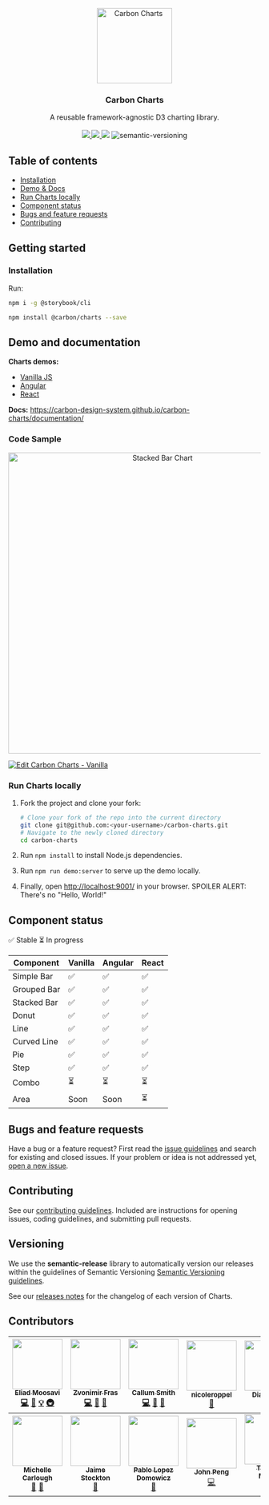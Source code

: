 <p align="center">
	<a href="https://pages.github.com/IBM/carbon-charts/">
		<img src="assets/logo.png" alt="Carbon Charts" width=150 height=150 />
	</a>
	<h3 align="center">Carbon Charts</h3>
	<p align="center">
		A reusable framework-agnostic D3 charting library.
		<br /><br />
		<a href="https://travis-ci.org/IBM/carbon-charts/">
			<img src="https://api.travis-ci.org/IBM/carbon-charts.svg?branch=master" />
		</a>
		<a href="https://www.npmjs.com/package/@carbon/charts">
			<img src="https://img.shields.io/npm/v/@carbon/charts.svg" />
		</a>
		<img src="https://img.shields.io/badge/comp-IE11%2B-blue.svg" />
		<img alt="semantic-versioning" src="https://img.shields.io/badge/%20%20%F0%9F%93%A6%F0%9F%9A%80-semantic--versioning-e10079.svg">
	</p>
</p>

## Table of contents

- [Installation](#installation)
- [Demo & Docs](#demo-and-documentation)
- [Run Charts locally](#run-charts-locally)
- [Component status](#component-status)
- [Bugs and feature requests](#bugs-and-feature-requests)
- [Contributing](#contributing)

## Getting started

### Installation

Run:
```bash
npm i -g @storybook/cli

npm install @carbon/charts --save
```

## Demo and documentation
**Charts demos:**
- [Vanilla JS](https://carbon-design-system.github.io/carbon-charts/)
- [Angular](https://carbon-design-system.github.io/carbon-charts/angular)
- [React](https://carbon-design-system.github.io/carbon-charts/react)

**Docs:** <https://carbon-design-system.github.io/carbon-charts/documentation/>

### Code Sample
<p align="center">
	<img src="assets/demo-stacked-bar.png" alt="Stacked Bar Chart" width=600 />
</p>

[![Edit Carbon Charts - Vanilla](https://codesandbox.io/static/img/play-codesandbox.svg)](https://codesandbox.io/s/2plrn2jp7r)

### Run Charts locally
1. Fork the project and clone your fork:

   ```bash
   # Clone your fork of the repo into the current directory
   git clone git@github.com:<your-username>/carbon-charts.git
   # Navigate to the newly cloned directory
   cd carbon-charts
   ```

2. Run `npm install` to install Node.js dependencies.
3. Run `npm run demo:server` to serve up the demo locally.
4. Finally, open <http://localhost:9001/> in your browser. SPOILER ALERT: There's no "Hello, World!"

## Component status
:white_check_mark: Stable :hourglass_flowing_sand: In progress

| Component   | Vanilla            | Angular                  | React |
|-------------|--------------------|--------------------------|-------|
| Simple Bar  | :white_check_mark: | :white_check_mark:       | :white_check_mark:  |
| Grouped Bar | :white_check_mark: | :white_check_mark:       | :white_check_mark:  |
| Stacked Bar | :white_check_mark: | :white_check_mark:       | :white_check_mark:  |
| Donut       | :white_check_mark: | :white_check_mark:       | :white_check_mark:  |
| Line        | :white_check_mark: | :white_check_mark:       | :white_check_mark:  |
| Curved Line | :white_check_mark: | :white_check_mark:       | :white_check_mark:  |
| Pie         | :white_check_mark: | :white_check_mark:       | :white_check_mark:  |
| Step        | :white_check_mark: | :white_check_mark:       | :white_check_mark:  |
| Combo       | :hourglass_flowing_sand:               | :hourglass_flowing_sand:                     | :hourglass_flowing_sand:  |
| Area        | Soon               | Soon                     | :hourglass_flowing_sand:  |

## Bugs and feature requests

Have a bug or a feature request? First read the [issue guidelines](https://github.com/IBM/carbon-charts/blob/master/CONTRIBUTING.md#issue-guidelines) and search for existing and closed issues. If your problem or idea is not addressed yet, [open a new issue](https://github.com/IBM/carbon-charts/issues/new).

## Contributing

See our [contributing guidelines](https://github.com/IBM/carbon-charts/blob/master/CONTRIBUTING.md). Included are instructions for opening issues, coding guidelines, and submitting pull requests.

<!-- ## Community

Get updates on Charts' development and chat with the core team and community. -->

## Versioning

We use the **semantic-release** library to automatically version our releases within the guidelines of Semantic Versioning [Semantic Versioning guidelines](http://semver.org/).

See our [releases notes](https://github.com/IBM/carbon-charts/releases) for the changelog of each version of Charts.

## Contributors
<!-- ALL-CONTRIBUTORS-LIST:START - Do not remove or modify this section -->
<!-- prettier-ignore -->
| [<img src="https://avatars3.githubusercontent.com/u/14989804?v=4" width="100px;"/><br /><sub><b>Eliad Moosavi</b></sub>](http://eMoosavi.com)<br />[💻](https://github.com/theiliad/carbon-charts/commits?author=theiliad "Code") [📖](https://github.com/theiliad/carbon-charts/commits?author=theiliad "Documentation") [💡](#example-theiliad "Examples") [🚇](#infra-theiliad "Infrastructure (Hosting, Build-Tools, etc)") | [<img src="https://avatars0.githubusercontent.com/u/9692126?v=4" width="100px;"/><br /><sub><b>Zvonimir Fras</b></sub>](http://www.zvonimirfras.com)<br />[💻](https://github.com/theiliad/carbon-charts/commits?author=zvonimirfras "Code") [📖](https://github.com/theiliad/carbon-charts/commits?author=zvonimirfras "Documentation") [👀](#review-zvonimirfras "Reviewed Pull Requests") | [<img src="https://avatars1.githubusercontent.com/u/1744185?v=4" width="100px;"/><br /><sub><b>Callum Smith</b></sub>](http://reallyawesomedomain.com)<br />[💻](https://github.com/theiliad/carbon-charts/commits?author=cal-smith "Code") [📖](https://github.com/theiliad/carbon-charts/commits?author=cal-smith "Documentation") [👀](#review-cal-smith "Reviewed Pull Requests") | [<img src="https://avatars0.githubusercontent.com/u/43546639?v=4" width="100px;"/><br /><sub><b>nicoleroppel</b></sub>](https://github.com/nicoleroppel)<br />[🎨](#design-nicoleroppel "Design") | [<img src="https://avatars3.githubusercontent.com/u/43549567?v=4" width="100px;"/><br /><sub><b>Diana Tran</b></sub>](https://github.com/dianatran18)<br />[🎨](#design-dianatran18 "Design") |
| :---: | :---: | :---: | :---: | :---: |
| [<img src="https://avatars1.githubusercontent.com/u/6198288?v=4" width="100px;"/><br /><sub><b>Michelle Carlough </b></sub>](http://michellecarlough.com/)<br />[🎨](#design-MichelleCarlough "Design") [📖](https://github.com/theiliad/carbon-charts/commits?author=MichelleCarlough "Documentation") | [<img src="https://avatars0.githubusercontent.com/u/43579539?v=4" width="100px;"/><br /><sub><b>Jaime Stockton</b></sub>](https://github.com/JaimeMae)<br />[🎨](#design-JaimeMae "Design") | [<img src="https://avatars1.githubusercontent.com/u/5810053?v=4" width="100px;"/><br /><sub><b>Pablo Lopez Domowicz</b></sub>](https://github.com/PLopezD)<br />[🎨](#design-PLopezD "Design") | [<img src="https://avatars3.githubusercontent.com/u/9957837?v=4" width="100px;"/><br /><sub><b>John Peng</b></sub>](http://www.johnpeng47.com)<br />[💻](https://github.com/theiliad/carbon-charts/commits?author=JohnPeng47 "Code") | [<img src="https://avatars0.githubusercontent.com/u/14932492?v=4" width="100px;"/><br /><sub><b>Thomas Mullen</b></sub>](https://github.com/t-mullen)<br />[💻](https://github.com/theiliad/carbon-charts/commits?author=t-mullen "Code") |
<!-- ALL-CONTRIBUTORS-LIST:END -->
